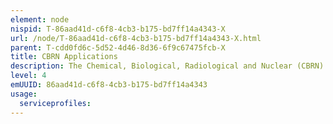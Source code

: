 ```yaml
---
element: node
nispid: T-86aad41d-c6f8-4cb3-b175-bd7ff14a4343-X
url: /node/T-86aad41d-c6f8-4cb3-b175-bd7ff14a4343-X.html
parent: T-cdd0fd6c-5d52-4d46-8d36-6f9c67475fcb-X
title: CBRN Applications
description: The Chemical, Biological, Radiological and Nuclear (CBRN) Applications enable users to collect, process, present and distribute information that supports the major functions of CBRN Defence operations. CBRN Defence is the set of military activities that are conducted by forces to protect the NATO populations, territory or forces against attacks with CBRN weapons or agents, and to minimize the effects of these attacks. CBRN Applications provide decisions makers with accurately display of the CBRN environment in order to execute a comprehensive threat and risk analysis, which include information on own forces' CBRN capabilities and information on hostile capabilities and threats, allowing the creation of CBRN estimates and the CBRN annex to the operational plan.
level: 4
emUUID: 86aad41d-c6f8-4cb3-b175-bd7ff14a4343
usage:
  serviceprofiles:
---
```

